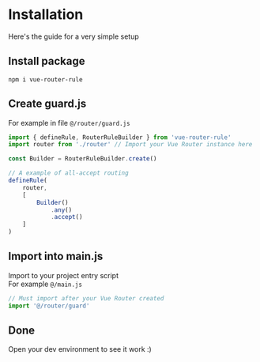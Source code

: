 # Installation
Here's the guide for a very simple setup

## Install package
```shell
npm i vue-router-rule
```

## Create guard.js
For example in file `@/router/guard.js`
```js
import { defineRule, RouterRuleBuilder } from 'vue-router-rule'
import router from './router' // Import your Vue Router instance here

const Builder = RouterRuleBuilder.create()

// A example of all-accept routing
defineRule(
    router,
    [
        Builder()
            .any()
            .accept()
    ]
)
```

## Import into main.js
Import to your project entry script  
For example `@/main.js`
```js
// Must import after your Vue Router created
import '@/router/guard'
```

## Done
Open your dev environment to see it work :)